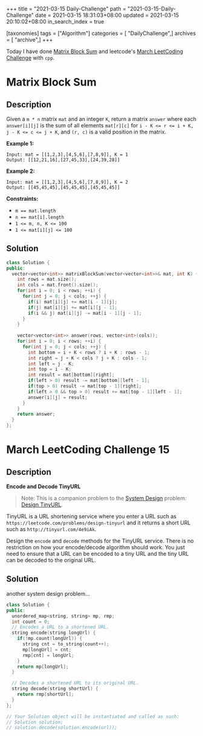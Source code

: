 +++
title = "2021-03-15 Daily-Challenge"
path = "2021-03-15-Daily-Challenge"
date = 2021-03-15 18:31:03+08:00
updated = 2021-03-15 20:10:02+08:00
in_search_index = true

[taxonomies]
tags = ["Algorithm"]
categories = [ "DailyChallenge",]
archives = [ "archive",]
+++

Today I have done [Matrix Block Sum](https://leetcode.com/problems/matrix-block-sum/) and leetcode's [March LeetCoding Challenge](https://leetcode.com/explore/challenge/card/march-leetcoding-challenge-2021/590/week-3-march-15th-march-21st/3673/) with `cpp`.

<!-- more -->

# Matrix Block Sum

## Description

Given a `m * n` matrix `mat` and an integer `K`, return a matrix `answer` where each `answer[i][j]` is the sum of all elements `mat[r][c]` for `i - K <= r <= i + K, j - K <= c <= j + K`, and `(r, c)` is a valid position in the matrix.

 

**Example 1:**

```
Input: mat = [[1,2,3],[4,5,6],[7,8,9]], K = 1
Output: [[12,21,16],[27,45,33],[24,39,28]]
```

**Example 2:**

```
Input: mat = [[1,2,3],[4,5,6],[7,8,9]], K = 2
Output: [[45,45,45],[45,45,45],[45,45,45]]
```

 

**Constraints:**

- `m == mat.length`
- `n == mat[i].length`
- `1 <= m, n, K <= 100`
- `1 <= mat[i][j] <= 100`

## Solution

``` cpp
class Solution {
public:
  vector<vector<int>> matrixBlockSum(vector<vector<int>>& mat, int K) {
    int rows = mat.size();
    int cols = mat.front().size();
    for(int i = 0; i < rows; ++i) {
      for(int j = 0; j < cols; ++j) {
        if(i) mat[i][j] += mat[i - 1][j];
        if(j) mat[i][j] += mat[i][j - 1];
        if(i && j) mat[i][j] -= mat[i - 1][j - 1];
      }
    }
    
    vector<vector<int>> answer(rows, vector<int>(cols));
    for(int i = 0; i < rows; ++i) {
      for(int j = 0; j < cols; ++j) {
        int bottom = i + K < rows ? i + K : rows - 1;
        int right = j + K < cols ? j + K : cols - 1;
        int left = j - K;
        int top = i - K;
        int result = mat[bottom][right];
        if(left > 0) result -= mat[bottom][left - 1];
        if(top > 0) result -= mat[top - 1][right];
        if(left > 0 && top > 0) result += mat[top - 1][left - 1];
        answer[i][j] = result;
      }
    }
    return answer;
  }
};

```

# March LeetCoding Challenge 15

## Description

**Encode and Decode TinyURL**

> Note: This is a companion problem to the [System Design](https://leetcode.com/discuss/interview-question/system-design/) problem: [Design TinyURL](https://leetcode.com/discuss/interview-question/124658/Design-a-URL-Shortener-(-TinyURL-)-System/).

TinyURL is a URL shortening service where you enter a URL such as `https://leetcode.com/problems/design-tinyurl` and it returns a short URL such as `http://tinyurl.com/4e9iAk`.

Design the `encode` and `decode` methods for the TinyURL service. There is no restriction on how your encode/decode algorithm should work. You just need to ensure that a URL can be encoded to a tiny URL and the tiny URL can be decoded to the original URL.

## Solution

another system design problem...

``` cpp
class Solution {
public:
  unordered_map<string, string> mp, rmp;
  int count = 0;
  // Encodes a URL to a shortened URL.
  string encode(string longUrl) {
    if(!mp.count(longUrl)) {
      string cnt = to_string(count++);
      mp[longUrl] = cnt;
      rmp[cnt] = longUrl;
    }
    return mp[longUrl];
  }

  // Decodes a shortened URL to its original URL.
  string decode(string shortUrl) {
    return rmp[shortUrl];
  }
};

// Your Solution object will be instantiated and called as such:
// Solution solution;
// solution.decode(solution.encode(url));
```
